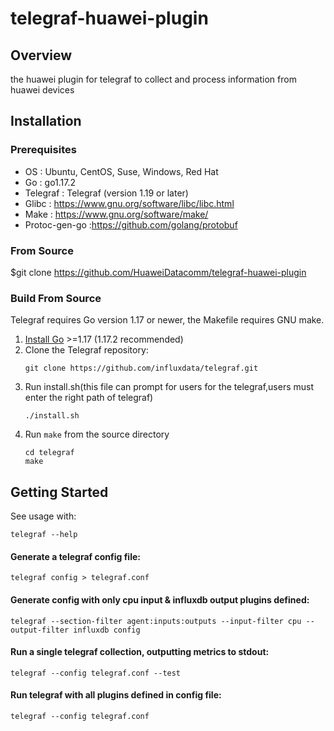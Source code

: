 # **telegraf-huawei-plugin**

## **Overview**
the huawei plugin for telegraf to collect and process information from huawei devices

## **Installation**
### **Prerequisites**

- OS : Ubuntu, CentOS, Suse, Windows, Red Hat
- Go : go1.17.2
- Telegraf : Telegraf (version 1.19 or later)
- Glibc : https://www.gnu.org/software/libc/libc.html
- Make : https://www.gnu.org/software/make/
- Protoc-gen-go :https://github.com/golang/protobuf

### **From Source**

$git clone https://github.com/HuaweiDatacomm/telegraf-huawei-plugin


### Build From Source

Telegraf requires Go version 1.17 or newer, the Makefile requires GNU make.

1. [Install Go](https://golang.org/doc/install) >=1.17 (1.17.2 recommended)
2. Clone the Telegraf repository:
   ```
   git clone https://github.com/influxdata/telegraf.git
   ```
3. Run install.sh(this file can prompt for users for the telegraf,users must enter the right path of telegraf)
   ```
   ./install.sh
4. Run `make` from the source directory
   ```
   cd telegraf
   make
   ```

## Getting Started

See usage with:

```shell
telegraf --help
```

#### Generate a telegraf config file:

```shell
telegraf config > telegraf.conf
```

#### Generate config with only cpu input & influxdb output plugins defined:

```shell
telegraf --section-filter agent:inputs:outputs --input-filter cpu --output-filter influxdb config
```

#### Run a single telegraf collection, outputting metrics to stdout:

```shell
telegraf --config telegraf.conf --test
```

#### Run telegraf with all plugins defined in config file:

```shell
telegraf --config telegraf.conf
```


